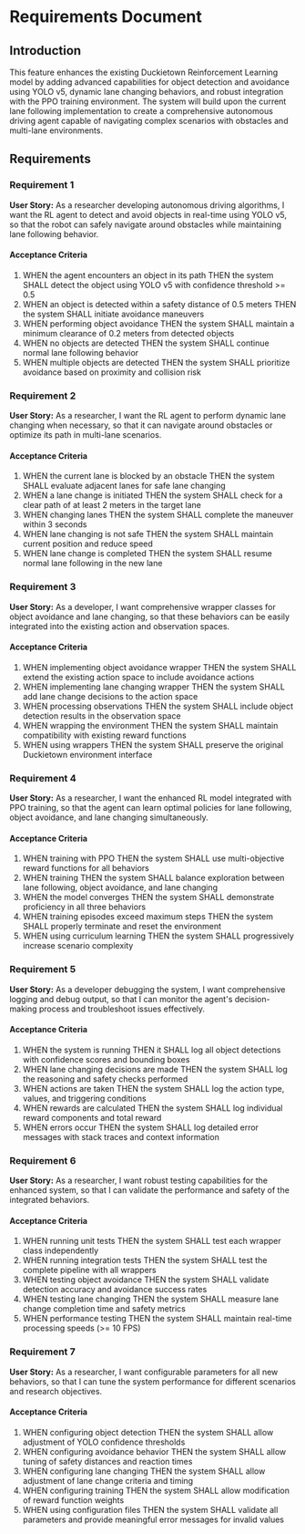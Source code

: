 # Requirements Document

## Introduction

This feature enhances the existing Duckietown Reinforcement Learning model by adding advanced capabilities for object detection and avoidance using YOLO v5, dynamic lane changing behaviors, and robust integration with the PPO training environment. The system will build upon the current lane following implementation to create a comprehensive autonomous driving agent capable of navigating complex scenarios with obstacles and multi-lane environments.

## Requirements

### Requirement 1

**User Story:** As a researcher developing autonomous driving algorithms, I want the RL agent to detect and avoid objects in real-time using YOLO v5, so that the robot can safely navigate around obstacles while maintaining lane following behavior.

#### Acceptance Criteria

1. WHEN the agent encounters an object in its path THEN the system SHALL detect the object using YOLO v5 with confidence threshold >= 0.5
2. WHEN an object is detected within a safety distance of 0.5 meters THEN the system SHALL initiate avoidance maneuvers
3. WHEN performing object avoidance THEN the system SHALL maintain a minimum clearance of 0.2 meters from detected objects
4. WHEN no objects are detected THEN the system SHALL continue normal lane following behavior
5. WHEN multiple objects are detected THEN the system SHALL prioritize avoidance based on proximity and collision risk

### Requirement 2

**User Story:** As a researcher, I want the RL agent to perform dynamic lane changing when necessary, so that it can navigate around obstacles or optimize its path in multi-lane scenarios.

#### Acceptance Criteria

1. WHEN the current lane is blocked by an obstacle THEN the system SHALL evaluate adjacent lanes for safe lane changing
2. WHEN a lane change is initiated THEN the system SHALL check for a clear path of at least 2 meters in the target lane
3. WHEN changing lanes THEN the system SHALL complete the maneuver within 3 seconds
4. WHEN lane changing is not safe THEN the system SHALL maintain current position and reduce speed
5. WHEN lane change is completed THEN the system SHALL resume normal lane following in the new lane

### Requirement 3

**User Story:** As a developer, I want comprehensive wrapper classes for object avoidance and lane changing, so that these behaviors can be easily integrated into the existing action and observation spaces.

#### Acceptance Criteria

1. WHEN implementing object avoidance wrapper THEN the system SHALL extend the existing action space to include avoidance actions
2. WHEN implementing lane changing wrapper THEN the system SHALL add lane change decisions to the action space
3. WHEN processing observations THEN the system SHALL include object detection results in the observation space
4. WHEN wrapping the environment THEN the system SHALL maintain compatibility with existing reward functions
5. WHEN using wrappers THEN the system SHALL preserve the original Duckietown environment interface

### Requirement 4

**User Story:** As a researcher, I want the enhanced RL model integrated with PPO training, so that the agent can learn optimal policies for lane following, object avoidance, and lane changing simultaneously.

#### Acceptance Criteria

1. WHEN training with PPO THEN the system SHALL use multi-objective reward functions for all behaviors
2. WHEN training THEN the system SHALL balance exploration between lane following, object avoidance, and lane changing
3. WHEN the model converges THEN the system SHALL demonstrate proficiency in all three behaviors
4. WHEN training episodes exceed maximum steps THEN the system SHALL properly terminate and reset the environment
5. WHEN using curriculum learning THEN the system SHALL progressively increase scenario complexity

### Requirement 5

**User Story:** As a developer debugging the system, I want comprehensive logging and debug output, so that I can monitor the agent's decision-making process and troubleshoot issues effectively.

#### Acceptance Criteria

1. WHEN the system is running THEN it SHALL log all object detections with confidence scores and bounding boxes
2. WHEN lane changing decisions are made THEN the system SHALL log the reasoning and safety checks performed
3. WHEN actions are taken THEN the system SHALL log the action type, values, and triggering conditions
4. WHEN rewards are calculated THEN the system SHALL log individual reward components and total reward
5. WHEN errors occur THEN the system SHALL log detailed error messages with stack traces and context information

### Requirement 6

**User Story:** As a researcher, I want robust testing capabilities for the enhanced system, so that I can validate the performance and safety of the integrated behaviors.

#### Acceptance Criteria

1. WHEN running unit tests THEN the system SHALL test each wrapper class independently
2. WHEN running integration tests THEN the system SHALL test the complete pipeline with all wrappers
3. WHEN testing object avoidance THEN the system SHALL validate detection accuracy and avoidance success rates
4. WHEN testing lane changing THEN the system SHALL measure lane change completion time and safety metrics
5. WHEN performance testing THEN the system SHALL maintain real-time processing speeds (>= 10 FPS)

### Requirement 7

**User Story:** As a researcher, I want configurable parameters for all new behaviors, so that I can tune the system performance for different scenarios and research objectives.

#### Acceptance Criteria

1. WHEN configuring object detection THEN the system SHALL allow adjustment of YOLO confidence thresholds
2. WHEN configuring avoidance behavior THEN the system SHALL allow tuning of safety distances and reaction times
3. WHEN configuring lane changing THEN the system SHALL allow adjustment of lane change criteria and timing
4. WHEN configuring training THEN the system SHALL allow modification of reward function weights
5. WHEN using configuration files THEN the system SHALL validate all parameters and provide meaningful error messages for invalid values